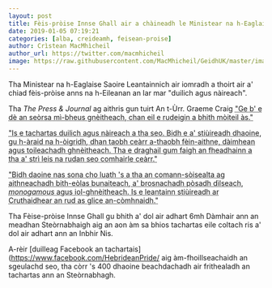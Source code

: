 ```yaml
---
layout: post
title: Fèis-pròise Innse Ghall air a chàineadh le Ministear na h-Eaglaise Saoire Leantainnich
date: 2019-01-05 07:19:21
categories: [alba, creideamh, feisean-proise]
author: Crìstean MacMhìcheil
author_url: https://twitter.com/macmhicheil
image: https://raw.githubusercontent.com/MacMhicheil/GeidhUK/master/images/2018-09-21-feis-proise-innse-ghall-air-a-chaineadh-le-ministear-na-h-eaglaise-saoire-leantainnich.png
---
```


Tha Ministear na h-Eaglaise Saoire Leantainnich air iomradh a thoirt air a' chiad fèis-pròise anns na h-Eileanan an Iar mar "duilich agus nàireach".

<!--more-->

Tha *The Press & Journal* ag aithris gun tuirt An t-Ùrr. Graeme Craig <abbr title="Whatever form sexual immorality may take, it is nothing to be proud about.">"Ge b' e dè an seòrsa mì-bheus gnèitheach, chan eil e rudeigin a bhith mòiteil às."</abbr>

<abbr title="This event is sad and shameful. It will point people, particularly the young, in a wrong direction when it comes to identity, relationships and sexual fulfilment. It is worrying that those who struggle with these things will be given the wrong advice.">"Is e tachartas duilich agus nàireach a tha seo. Bidh e a' stiùireadh dhaoine, gu h-àraid na h-òigridh, dhan taobh ceàrr a-thaobh fèin-aithne, dàimhean agus toileachadh ghnèitheach. Tha e draghail gum faigh an fheadhainn a tha a' strì leis na rudan seo comhairle ceàrr."</abbr>

<abbr title="“The sooner society returns to recognising basic biology and promoting faithful, monogamous, heterosexual marriage, the more content people will be. Following our Maker’s instructions is always the wise thing to do.">"Bidh daoine nas sona cho luath 's a tha an comann-sòisealta ag aithneachadh bith-eòlas bunaiteach, a' brosnachadh pòsadh dìlseach, *monogamous* agus iol-ghnèitheach. Is e leantainn stiùireadh ar Cruthaidhear an rud as glice an-còmhnaidh."</abbr>

Tha Fèise-pròise Innse Ghall gu bhith a' dol air adhart 6mh Dàmhair ann an meadhan Steòrnabhaigh aig an aon àm sa bhios tachartas eile coltach ris a' dol air adhart ann an Inbhir Nis.

A-rèir [duilleag Facebook an tachartais](https://www.facebook.com/HebrideanPride/ aig àm-fhoillseachaidh an sgeulachd seo, tha còrr 's 400 dhaoine beachdachadh air frithealadh an tachartas ann an Steòrnabhagh.
